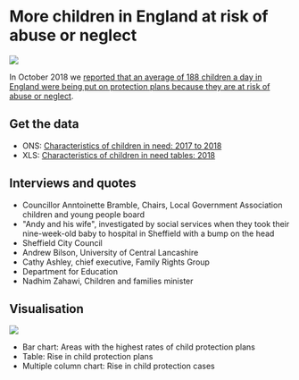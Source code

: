 # More children in England at risk of abuse or neglect

![](https://ichef.bbci.co.uk/news/624/cpsprodpb/14462/production/_104024038_chart-childprotect_birmingham-d7mkn-nc.png)

In October 2018 we [reported that an average of 188 children a day in England were being put on protection plans because they are at risk of abuse or neglect](https://www.bbc.co.uk/news/uk-england-45976630).

## Get the data

* ONS: [Characteristics of children in need: 2017 to 2018](https://www.gov.uk/government/statistics/characteristics-of-children-in-need-2017-to-2018)
* XLS: [Characteristics of children in need tables: 2018](https://github.com/BBC-Data-Unit/child-protection-plans/blob/master/Characteristics_of_children_in_need_main_tables_2018.xlsx)

## Interviews and quotes

* Councillor Anntoinette Bramble, Chairs, Local Government Association children and young people board
* "Andy and his wife", investigated by social services when they took their nine-week-old baby to hospital in Sheffield with a bump on the head
* Sheffield City Council
* Andrew Bilson, University of Central Lancashire
* Cathy Ashley, chief executive, Family Rights Group
* Department for Education
* Nadhim Zahawi, Children and families minister 

## Visualisation

![](https://ichef.bbci.co.uk/news/624/cpsprodpb/543A/production/_104026512_protectionplans6-nc.png)

* Bar chart: Areas with the highest rates of child protection plans
* Table: Rise in child protection plans
* Multiple column chart: Rise in child protection cases
